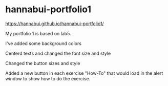 # hannabui-portfolio1

https://hannabui.github.io/hannabui-portfolio1/

My portfolio 1 is based on lab5. 

I've added some background colors

Centerd texts and changed the font size and style

Changed the button sizes and style

Added a new button in each exercise "How-To" that would load in the alert window to show how to do the exercise.